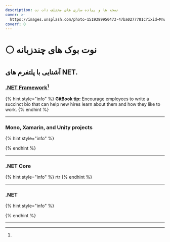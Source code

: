 ```yaml
---
description: نسخه ها و پیاده سازی های مختلف دات نت
cover: >-
  https://images.unsplash.com/photo-1519389950473-47ba0277781c?ixid=MnwxMjA3fDB8MHxwaG90by1wYWdlfHx8fGVufDB8fHx8&ixlib=rb-1.2.1&auto=format&fit=crop&w=2970&q=80
coverY: 0
---
```


# ⚪ نوت بوک های چندزبانه

## آشنایی با پلتفرم های NET.

### [.NET Framework](#user-content-fn-1)[^1]

{% hint style="info" %}
**GitBook tip:** Encourage employees to write a succinct bio that can help new hires learn about them and how they like to work.
{% endhint %}

***

### Mono, Xamarin, and Unity projects

{% hint style="info" %}

{% endhint %}

***

### .NET Core

{% hint style="info" %}
rtr
{% endhint %}

***

### .NET

{% hint style="info" %}

{% endhint %}

***



[^1]: 
